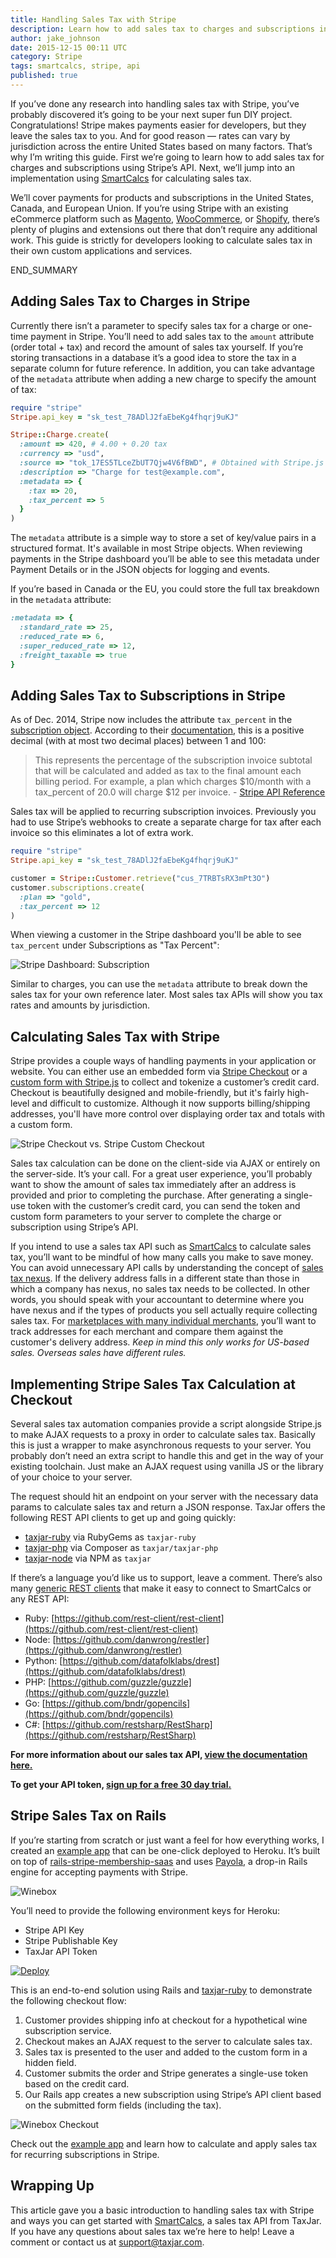 ```yaml
---
title: Handling Sales Tax with Stripe
description: Learn how to add sales tax to charges and subscriptions in Stripe along with a Rails example for calculating sales tax using SmartCalcs.
author: jake_johnson
date: 2015-12-15 00:11 UTC
category: Stripe
tags: smartcalcs, stripe, api 
published: true
---
```


If you’ve done any research into handling sales tax with Stripe, you’ve probably discovered it’s going to be your next super fun DIY project. Congratulations! Stripe makes payments easier for developers, but they leave the sales tax to you. And for good reason — rates can vary by jurisdiction across the entire United States based on many factors. That’s why I’m writing this guide. First we’re going to learn how to add sales tax for charges and subscriptions using Stripe’s API. Next, we’ll jump into an implementation using [SmartCalcs](http://www.taxjar.com/smartcalcs/) for calculating sales tax.

We’ll cover payments for products and subscriptions in the United States, Canada, and European Union. If you’re using Stripe with an existing eCommerce platform such as [Magento](https://github.com/taxjar/taxjar-magento-extension), [WooCommerce](https://github.com/taxjar/taxjar-woocommerce-plugin), or [Shopify](https://apps.shopify.com/taxjar), there’s plenty of plugins and extensions out there that don’t require any additional work. This guide is strictly for developers looking to calculate sales tax in their own custom applications and services.

END_SUMMARY

## Adding Sales Tax to Charges in Stripe

Currently there isn’t a parameter to specify sales tax for a charge or one-time payment in Stripe. You’ll need to add sales tax to the `amount` attribute (order total + tax) and record the amount of sales tax yourself. If you’re storing transactions in a database it’s a good idea to store the tax in a separate column for future reference. In addition, you can take advantage of the `metadata` attribute when adding a new charge to specify the amount of tax:

```ruby
require "stripe"
Stripe.api_key = "sk_test_78ADlJ2faEbeKg4fhqrj9uKJ"

Stripe::Charge.create(
  :amount => 420, # 4.00 + 0.20 tax
  :currency => "usd",
  :source => "tok_17ES5TLceZbUT7Qjw4V6fBWD", # Obtained with Stripe.js
  :description => "Charge for test@example.com",
  :metadata => {
    :tax => 20,
    :tax_percent => 5
  }
)
```

The `metadata` attribute is a simple way to store a set of key/value pairs in a structured format. It's available in most Stripe objects. When reviewing payments in the Stripe dashboard you’ll be able to see this metadata under Payment Details or in the JSON objects for logging and events.

If you’re based in Canada or the EU, you could store the full tax breakdown in the `metadata` attribute:

```ruby
:metadata => {
  :standard_rate => 25,
  :reduced_rate => 6,
  :super_reduced_rate => 12,
  :freight_taxable => true
}
```

## Adding Sales Tax to Subscriptions in Stripe

As of Dec. 2014, Stripe now includes the attribute `tax_percent` in the [subscription object](https://stripe.com/docs/api#subscription_object). According to their [documentation](https://stripe.com/docs/api), this is a positive decimal (with at most two decimal places) between 1 and 100:

> This represents the percentage of the subscription invoice subtotal that will be calculated and added as tax to the final amount each billing period. For example, a plan which charges $10/month with a tax_percent of 20.0 will charge $12 per invoice. - [Stripe API Reference](https://stripe.com/docs/api#create_subscription)

Sales tax will be applied to recurring subscription invoices. Previously you had to use Stripe’s webhooks to create a separate charge for tax after each invoice so this eliminates a lot of extra work.

```ruby
require "stripe"
Stripe.api_key = "sk_test_78ADlJ2faEbeKg4fhqrj9uKJ"

customer = Stripe::Customer.retrieve("cus_7TRBTsRX3mPt3O")
customer.subscriptions.create(
  :plan => "gold",
  :tax_percent => 12
)
```

When viewing a customer in the Stripe dashboard you'll be able to see `tax_percent` under Subscriptions as "Tax Percent":

![Stripe Dashboard: Subscription](/images/blog/handling-sales-tax-with-stripe/stripe-subscriptions.png) 

Similar to charges, you can use the `metadata` attribute to break down the sales tax for your own reference later. Most sales tax APIs will show you tax rates and amounts by jurisdiction.

## Calculating Sales Tax with Stripe

Stripe provides a couple ways of handling payments in your application or website. You can either use an embedded form via [Stripe Checkout](https://stripe.com/docs/checkout) or a [custom form with Stripe.js](https://stripe.com/docs/stripe.js) to collect and tokenize a customer’s credit card. Checkout is beautifully designed and mobile-friendly, but it's fairly high-level and difficult to customize. Although it now supports billing/shipping addresses, you'll have more control over displaying order tax and totals with a custom form.

![Stripe Checkout vs. Stripe Custom Checkout](/images/blog/handling-sales-tax-with-stripe/stripe-checkouts.jpg) 

Sales tax calculation can be done on the client-side via AJAX or entirely on the server-side. It’s your call. For a great user experience, you’ll probably want to show the amount of sales tax immediately after an address is provided and prior to completing the purchase. After generating a single-use token with the customer’s credit card, you can send the token and custom form parameters to your server to complete the charge or subscription using Stripe’s API.

If you intend to use a sales tax API such as [SmartCalcs](http://www.taxjar.com/smartcalcs/) to calculate sales tax, you’ll want to be mindful of how many calls you make to save money. You can avoid unnecessary API calls by understanding the concept of [sales tax nexus](http://blog.taxjar.com/sales-tax-nexus-definition/). If the delivery address falls in a different state than those in which a company has nexus, no sales tax needs to be collected. In other words, you should speak with your accountant to determine where you have nexus and if the types of products you sell actually require collecting sales tax. For [marketplaces with many individual merchants](http://developers.taxjar.com/api/guides/#marketplaces), you’ll want to track addresses for each merchant and compare them against the customer's delivery address. *Keep in mind this only works for US-based sales. Overseas sales have different rules.*

## Implementing Stripe Sales Tax Calculation at Checkout

Several sales tax automation companies provide a script alongside Stripe.js to make AJAX requests to a proxy in order to calculate sales tax. Basically this is just a wrapper to make asynchronous requests to your server. You probably don’t need an extra script to handle this and get in the way of your existing toolchain. Just make an AJAX request using vanilla JS or the library of your choice to your server.

The request should hit an endpoint on your server with the necessary data params to calculate sales tax and return a JSON response. TaxJar offers the following REST API clients to get up and going quickly:

- [taxjar-ruby](https://github.com/taxjar/taxjar-ruby) via RubyGems as `taxjar-ruby`
- [taxjar-php](https://github.com/taxjar/taxjar-php) via Composer as `taxjar/taxjar-php`
- [taxjar-node](https://github.com/taxjar/taxjar-node) via NPM as `taxjar`

If there’s a language you’d like us to support, leave a comment. There’s also many [generic REST clients](https://github.com/marmelab/awesome-rest#clients) that make it easy to connect to SmartCalcs or any REST API:

- Ruby: [https://github.com/rest-client/rest-client](https://github.com/rest-client/rest-client)
- Node: [https://github.com/danwrong/restler](https://github.com/danwrong/restler)
- Python: [https://github.com/datafolklabs/drest](https://github.com/datafolklabs/drest)
- PHP: [https://github.com/guzzle/guzzle](https://github.com/guzzle/guzzle)
- Go: [https://github.com/bndr/gopencils](https://github.com/bndr/gopencils)
- C#: [https://github.com/restsharp/RestSharp](https://github.com/restsharp/RestSharp)

**For more information about our sales tax API, [view the documentation here.](http://developers.taxjar.com/api/)**

**To get your API token, [sign up for a free 30 day trial.](http://www.taxjar.com/api/)**

## Stripe Sales Tax on Rails

If you’re starting from scratch or just want a feel for how everything works, I created an [example app](https://github.com/taxjar/rails-stripe-sales-tax-sample) that can be one-click deployed to Heroku. It’s built on top of [rails-stripe-membership-saas](https://github.com/RailsApps/rails-stripe-membership-saas) and uses [Payola](https://github.com/peterkeen/payola), a drop-in Rails engine for accepting payments with Stripe.

![Winebox](/images/blog/handling-sales-tax-with-stripe/winebox.jpg)

You’ll need to provide the following environment keys for Heroku:

- Stripe API Key
- Stripe Publishable Key
- TaxJar API Token

[![Deploy](https://www.herokucdn.com/deploy/button.svg)](https://heroku.com/deploy?template=https://github.com/taxjar/rails-stripe-sales-tax-sample)

This is an end-to-end solution using Rails and [taxjar-ruby](https://github.com/taxjar/taxjar-ruby) to demonstrate the following checkout flow:

1. Customer provides shipping info at checkout for a hypothetical wine subscription service.
2. Checkout makes an AJAX request to the server to calculate sales tax.
3. Sales tax is presented to the user and added to the custom form in a hidden field.
4. Customer submits the order and Stripe generates a single-use token based on the credit card.
5. Our Rails app creates a new subscription using Stripe’s API client based on the submitted form fields (including the tax).

![Winebox Checkout](/images/blog/handling-sales-tax-with-stripe/winebox-checkout.jpg) 

Check out the [example app](https://github.com/taxjar/rails-stripe-sales-tax-sample) and learn how to calculate and apply sales tax for recurring subscriptions in Stripe.

## Wrapping Up

This article gave you a basic introduction to handling sales tax with Stripe and ways you can get started with [SmartCalcs](http://www.taxjar.com/smartcalcs/), a sales tax API from TaxJar. If you have any questions about sales tax we’re here to help! Leave a comment or contact us at [support@taxjar.com](mailto:support@taxjar.com).